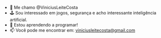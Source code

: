 - 👋 Me chamo @ViniciusLeiteCosta
- 🕹️ Sou interessado em jogos, segurança e acho interessante inteligência artificial.
- 🌱 Estou aprendendo a programar!
- 📫 Você pode me encontrar em: viniciusleitecosta@gmail.com

<!---
ViniciusLeiteCosta/ViniciusLeiteCosta is a ✨ special ✨ repository because its `README.md` (this file) appears on your GitHub profile.
You can click the Preview link to take a look at your changes.
--->
